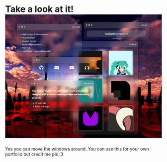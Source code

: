 
# Take a look at it!![enter image description here](https://raw.githubusercontent.com/AIX-32/AIX-in-one/refs/heads/main/img/readmeimg.png)
Yes you can move the windows around. 
You can use this for your own portfolio but credit me pls :3
